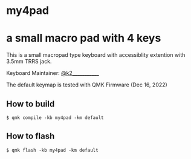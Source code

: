 # my4pad

# a small macro pad with 4 keys

This is a small macropad type keyboard with accessiblity extention with 3.5mm TRRS jack.


Keyboard Maintainer:
  [@k2___________](https://twitter.com/@k2___________)

The default keymap is tested with QMK Firmware (Dec 16, 2022)

## How to build
```
$ qmk compile -kb my4pad -km default
```

## How to flash
```
$ qmk flash -kb my4pad -km default
```
